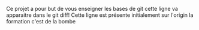 Ce projet a pour but de vous enseigner les bases de git 
cette ligne va apparaitre dans le git diff!
Cette ligne est présente initialement sur l'origin
la formation c'est de la bombe
